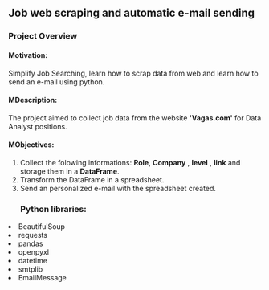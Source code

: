 <h2>Job web scraping and automatic e-mail sending</h2>
<h3>Project Overview</h3>

<h4>Motivation:</h4> Simplify Job Searching, learn how to scrap data from web and learn how to send an e-mail using python.

<h4>MDescription:</h4> The project aimed to collect job data from the website <b>'Vagas.com'</b> for Data Analyst positions. 

<h4>MObjectives:</h4>

1) Collect the folowing informations: <b>Role</b>, <b>Company</b> , <b>level</b> , <b>link</b> and storage them in a <b>DataFrame</b>.
2) Transform the DataFrame in a spreadsheet.
3) Send an personalized e-mail with the spreadsheet created.

<ul><h3>Python libraries:</h3></ul>

<li>BeautifulSoup</li>
<li>requests</li>
<li>pandas</li>
<li>openpyxl</li>
<li>datetime</li>
<li>smtplib</li>
<li>EmailMessage</li>

